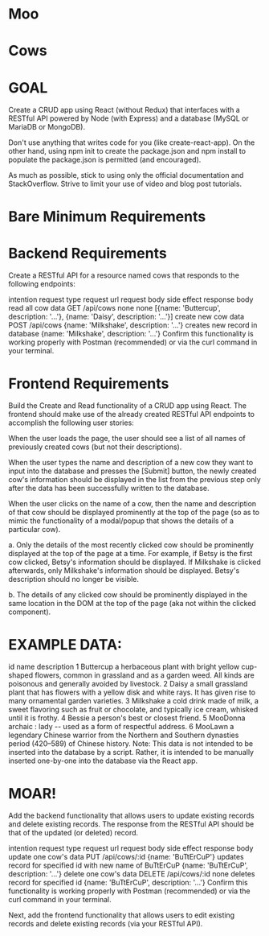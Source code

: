 # Moo

# Cows
# GOAL

Create a CRUD app using React (without Redux) that interfaces with a RESTful API powered by Node (with Express) and a database (MySQL or MariaDB or MongoDB).

Don't use anything that writes code for you (like create-react-app). On the other hand, using npm init to create the package.json and npm install to populate the package.json is permitted (and encouraged).

As much as possible, stick to using only the official documentation and StackOverflow. Strive to limit your use of video and blog post tutorials.

# Bare Minimum Requirements

# Backend Requirements

Create a RESTful API for a resource named cows that responds to the following endpoints:

intention	request type	request url	request body	side effect	response body
read all cow data	GET	/api/cows	none	none	[{name: 'Buttercup', description: '...'}, {name: 'Daisy', description: '...'}]
create new cow data	POST	/api/cows	{name: 'Milkshake', description: '...'}	creates new record in database	{name: 'Milkshake', description: '...'}
Confirm this functionality is working properly with Postman (recommended) or via the curl command in your terminal.

# Frontend Requirements

Build the Create and Read functionality of a CRUD app using React. The frontend should make use of the already created RESTful API endpoints to accomplish the following user stories:

When the user loads the page, the user should see a list of all names of previously created cows (but not their descriptions).

When the user types the name and description of a new cow they want to input into the database and presses the [Submit] button, the newly created cow's information should be displayed in the list from the previous step only after the data has been successfully written to the database.

When the user clicks on the name of a cow, then the name and description of that cow should be displayed prominently at the top of the page (so as to mimic the functionality of a modal/popup that shows the details of a particular cow).

a. Only the details of the most recently clicked cow should be prominently displayed at the top of the page at a time. For example, if Betsy is the first cow clicked, Betsy's information should be displayed. If Milkshake is clicked afterwards, only Milkshake's information should be displayed. Betsy's description should no longer be visible.

b. The details of any clicked cow should be prominently displayed in the same location in the DOM at the top of the page (aka not within the clicked component).

# EXAMPLE DATA:

id	name	description
1	Buttercup	a herbaceous plant with bright yellow cup-shaped flowers, common in grassland and as a garden weed. All kinds are poisonous and generally avoided by livestock.
2	Daisy	a small grassland plant that has flowers with a yellow disk and white rays. It has given rise to many ornamental garden varieties.
3	Milkshake	a cold drink made of milk, a sweet flavoring such as fruit or chocolate, and typically ice cream, whisked until it is frothy.
4	Bessie	a person's best or closest friend.
5	MooDonna	archaic : lady -- used as a form of respectful address.
6	MooLawn	a legendary Chinese warrior from the Northern and Southern dynasties period (420–589) of Chinese history.
Note: This data is not intended to be inserted into the database by a script. Rather, it is intended to be manually inserted one-by-one into the database via the React app.

# MOAR!

Add the backend functionality that allows users to update existing records and delete existing records. The response from the RESTful API should be that of the updated (or deleted) record.

intention	request type	request url	request body	side effect	response body
update one cow's data	PUT	/api/cows/:id	{name: 'BuTtErCuP'}	updates record for specified id with new name of BuTtErCuP	{name: 'BuTtErCuP', description: '...'}
delete one cow's data	DELETE	/api/cows/:id	none	deletes record for specified id	{name: 'BuTtErCuP', description: '...'}
Confirm this functionality is working properly with Postman (recommended) or via the curl command in your terminal.

Next, add the frontend functionality that allows users to edit existing records and delete existing records (via your RESTful API).
